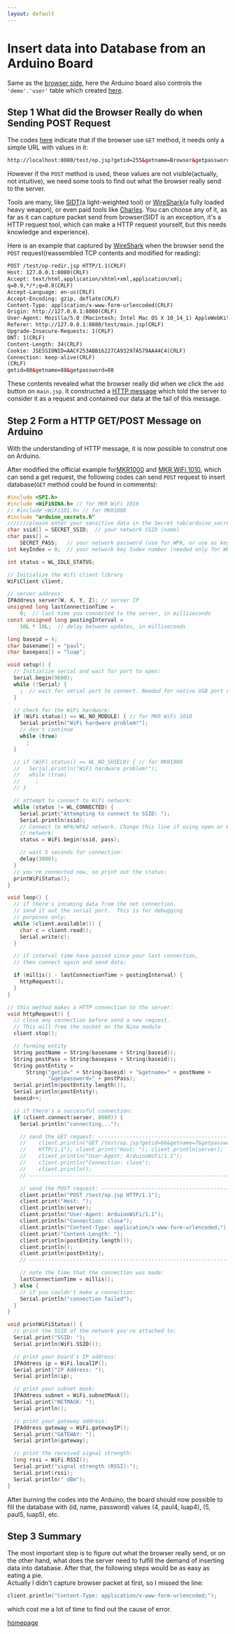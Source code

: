 ```yaml
---
layout: default
---
```


# Insert data into Database from an Arduino Board

Same as the [browser side](/notes/browser_get_and_post), here the Arduino board also controls the ```'demo'.'user'``` table which created [here](/notes/tomcat_and_mysql).

## Step 1 What did the Browser Really do when Sending POST Request

The codes [here](/notes/browser_get_and_post) indicate that if the browser use ```GET``` method, it needs only a simple URL with values in it:

```html
http://localhost:8080/test/op.jsp?getid=255&getname=Browser&getpassword=MySQL
```
However if the ```POST``` method is used, these values are not visible(actually, not intuitive), we need some tools to find out what the browser really send to the server.

Tools are many, like [SIDT](https://sidt.ai)(a light-weighted tool) or [WireShark](https://www.wireshark.org)(a fully loaded heavy weapon), or even paid tools like [Charles](https://www.charlesproxy.com). You can choose any of it, as far as it can capture packet send from browser(SIDT is an exception, it's a HTTP request tool, which can make a HTTP request yourself, but this needs knowledge and experience).

Here is an example that captured by [WireShark](https://www.wireshark.org) when the browser send the ```POST``` request(reassembled TCP contents and modified for reading):

```html
POST /test/op-redir.jsp HTTP/1.1(CRLF)
Host: 127.0.0.1:8080(CRLF)
Accept: text/html,application/xhtml+xml,application/xml;
q=0.9,*/*;q=0.8(CRLF)
Accept-Language: en-us(CRLF)
Accept-Encoding: gzip, deflate(CRLF)
Content-Type: application/x-www-form-urlencoded(CRLF)
Origin: http://127.0.0.1:8080(CRLF)
User-Agent: Mozilla/5.0 (Macintosh; Intel Mac OS X 10_14_1) AppleWebKit/605.1.15 (KHTML, like Gecko) Version/12.0.1 Safari/605.1.15(CRLF)
Referer: http://127.0.0.1:8080/test/main.jsp(CRLF)
Upgrade-Insecure-Requests: 1(CRLF)
DNT: 1(CRLF)
Content-Length: 34(CRLF)
Cookie: JSESSIONID=AACF253ABB16227CA93297A579AA44C4(CRLF)
Connection: keep-alive(CRLF)
(CRLF)
getid=88&getname=88&getpassword=88
```

These contents revealed what the browser really did when we click the ```add``` button on ```main.jsp```. It constructed a [HTTP message](https://developer.mozilla.org/en-US/docs/Web/HTTP/Messages) which told the server to consider it as a request and contained our data at the tail of this message.

## Step 2 Form a HTTP GET/POST Message on Arduino

With the understanding of HTTP message, it is now possible to construt one on Arduino.

After modified the official example for[MKR1000](https://www.arduino.cc/en/Tutorial/Wifi101WiFiWebClientRepeating) and [MKR WiFi 1010](https://www.arduino.cc/en/Tutorial/WiFiNINAWiFiWebClientRepeating), which can send a get request, the following codes can send ```POST``` request to insert database(```GET``` method could be found in comments):

```C
#include <SPI.h>
#include <WiFiNINA.h> // for MKR WiFi 1010
// #include <WiFi101.h> // for MKR1000
#include "arduino_secrets.h"
///////please enter your sensitive data in the Secret tab/arduino_secrets.h
char ssid[] = SECRET_SSID;  // your network SSID (name)
char pass[] =
    SECRET_PASS;   // your network password (use for WPA, or use as key for WEP)
int keyIndex = 0;  // your network key Index number (needed only for WEP)

int status = WL_IDLE_STATUS;

// Initialize the Wifi client library
WiFiClient client;

// server address:
IPAddress server(W, X, Y, Z); // server IP
unsigned long lastConnectionTime =
    0;  // last time you connected to the server, in milliseconds
const unsigned long postingInterval =
    10L * 10L;  // delay between updates, in milliseconds

long baseid = 4;
char basename[] = "paul";
char basepass[] = "luap";

void setup() {
  // Initialize serial and wait for port to open:
  Serial.begin(9600);
  while (!Serial) {
    ;  // wait for serial port to connect. Needed for native USB port only
  }

  // check for the WiFi hardware:
  if (WiFi.status() == WL_NO_MODULE) { // for MKR WiFi 1010
    Serial.println("WiFi hardware problem!");
    // don't continue
    while (true)
      ;
  }

  // if (WiFi.status() == WL_NO_SHIELD) { // for MKR1000
  //   Serial.println("WiFi hardware problem!");
  //   while (true)
  //     ;
  // }

  // attempt to connect to Wifi network:
  while (status != WL_CONNECTED) {
    Serial.print("Attempting to connect to SSID: ");
    Serial.println(ssid);
    // Connect to WPA/WPA2 network. Change this line if using open or WEP
    // network:
    status = WiFi.begin(ssid, pass);

    // wait 5 seconds for connection:
    delay(3000);
  }
  // you're connected now, so print out the status:
  printWiFiStatus();
}

void loop() {
  // if there's incoming data from the net connection.
  // send it out the serial port.  This is for debugging
  // purposes only:
  while (client.available()) {
    char c = client.read();
    Serial.write(c);
  }

  // if interval time have passed since your last connection,
  // then connect again and send data:

  if (millis() - lastConnectionTime > postingInterval) {
    httpRequest();
  }
}

// this method makes a HTTP connection to the server:
void httpRequest() {
  // close any connection before send a new request.
  // This will free the socket on the Nina module
  client.stop();

  // forming entity
  String postName = String(basename + String(baseid));
  String postPass = String(basepass + String(baseid));
  String postEntity =
      String("getid=" + String(baseid) + "&getname=" + postName +
             "&getpassword=" + postPass);
  Serial.println(postEntity.length());
  Serial.println(postEntity);
  baseid++;

  // if there's a successful connection:
  if (client.connect(server, 8080)) {
    Serial.println("connecting...");

    // send the GET request: --------------------------------------------------
    //    client.println("GET /test/op.jsp?getid=66&getname=7&getpassword=8
    //    HTTP/1.1"); client.print("Host: "); client.println(server);
    //    client.println("User-Agent: ArduinoWiFi/1.1");
    //    client.println("Connection: close");
    //    client.println();
    // ------------------------------------------------------------------------

    // send the POST request: -------------------------------------------------
    client.println("POST /test/op.jsp HTTP/1.1");
    client.print("Host: ");
    client.println(server);
    client.println("User-Agent: ArduinoWiFi/1.1");
    client.println("Connection: close");
    client.println("Content-Type: application/x-www-form-urlencoded;");
    client.print("Content-Length: ");
    client.println(postEntity.length());
    client.println();
    client.println(postEntity);
    // ------------------------------------------------------------------------

    // note the time that the connection was made:
    lastConnectionTime = millis();
  } else {
    // if you couldn't make a connection:
    Serial.println("connection failed");
  }
}

void printWiFiStatus() {
  // print the SSID of the network you're attached to:
  Serial.print("SSID: ");
  Serial.println(WiFi.SSID());

  // print your board's IP address:
  IPAddress ip = WiFi.localIP();
  Serial.print("IP Address: ");
  Serial.println(ip);

  // print your subnet mask:
  IPAddress subnet = WiFi.subnetMask();
  Serial.print("NETMASK: ");
  Serial.println();

  // print your gateway address:
  IPAddress gateway = WiFi.gatewayIP();
  Serial.print("GATEWAY: ");
  Serial.println(gateway);

  // print the received signal strength:
  long rssi = WiFi.RSSI();
  Serial.print("signal strength (RSSI):");
  Serial.print(rssi);
  Serial.println(" dBm");
}
```

After burning the codes into the Arduino, the board should now possible to fill the database with (id, name, password) values (4, paul4, luap4), (5, paul5, luap5), etc.

## Step 3 Summary

The most important step is to figure out what the browser really send, or on the other hand, what does the server need to fulfill the demand of inserting data into database. After that, the following steps would be as easy as eating a pie.  
Actually I didn't capture browser packet at first, so I missed the line:

```C
client.println("Content-Type: application/x-www-form-urlencoded;");
```

which cost me a lot of time to find out the cause of error.

[homepage](/)
